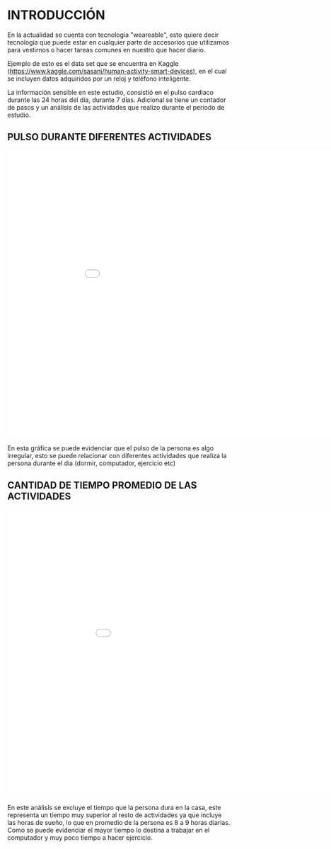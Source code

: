 # INTRODUCCIÓN 
En la actualidad se cuenta con tecnología "weareable", esto quiere decir tecnología que puede estar en cualquier parte de accesorios que utilizamos para vestirnos o hacer tareas comunes en nuestro que hacer diario.

Ejemplo de esto es el data set que se encuentra en Kaggle (https://www.kaggle.com/sasanj/human-activity-smart-devices), en el cual se incluyen datos adquiridos por un reloj y teléfono inteligente.

La información sensible en este estudio, consistió en el pulso cardiaco durante las 24 horas del día, durante 7 días. Adicional se tiene un contador de pasos y un análisis de las actividades que realizo durante el periodo de estudio.

## PULSO DURANTE DIFERENTES ACTIVIDADES

<Embed src = "grafica1.html" width = "950" height = "650">

En esta gráfica se puede evidenciar que el pulso de la persona es algo irregular, esto se puede relacionar con diferentes actividades que realiza la persona durante el dia (dormir, computador, ejercicio etc)

## CANTIDAD DE TIEMPO PROMEDIO DE LAS ACTIVIDADES 

<Embed src = "grafica2.html" width = "1000" height = "650">

En este análisis se excluye el tiempo que la persona dura en la casa, este representa un tiempo muy superior al resto de actividades ya que incluye las horas de sueño, lo que en promedio de la persona es 8 a 9 horas diarias.
Como se puede evidenciar el mayor tiempo lo destina a trabajar en el computador y muy poco tiempo a hacer ejercicio.
